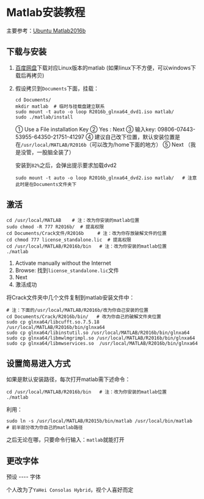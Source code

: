 # Matlab安装教程

主要参考：[Ubuntu Matlab2016b](http://www.linuxdiyf.com/linux/27432.html)

## 下载与安装

1. [百度网盘](https://pan.baidu.com/s/1mi0PRqK)下载对应Linux版本的matlab (如果linux下不方便，可以windows下载后再拷贝)

2. 假设拷贝到`Documents`下面，挂载：

   ```
   cd Documents/
   mkdir matlab  # 临时与挂载盘建立联系
   sudo mount -t auto -o loop R2016b_glnxa64_dvd1.iso matlab/
   sudo ./matlab/install
   ```

   ① Use a File installation Key ② Yes : Next ③ 输入key: 09806-07443-53955-64350-21751-41297 ④ 建议自己改下位置，默认安装位置是在`/usr/local/MATLAB/R2016b`（可以改为/home下面的地方） ⑤ Next （我是没管，一股脑全装了）

   安装到`82%`之后，会弹出提示要求加载dvd2

   ```shell
   sudo mount -t auto -o loop R2016b_glnxa64_dvd2.iso matlab/   # 注意此时是在Documents文件夹下
   ```

## 激活

```shell
cd /usr/local/MATLAB    # 注：改为你安装的matlab位置
sudo chmod -R 777 R2016b/  # 提高权限
cd Documents/Crack文件/R2016b     # 注：改为你存放破解文件的位置
cd chmod 777 license_standalone.lic  # 提高权限
cd /usr/local/MATLAB/R2016b/bin   # 注：改为你安装的matlab位置
./matlab
```

1. Activate manually without the Internet
2. Browse: 找到`license_standalone.lic`文件
3. Next
4. 激活成功

将Crack文件夹中几个文件复制到matlab安装文件中：

```shell
# 注：下面的/usr/local/MATLAB/R2016b/改为你自己安装的位置
cd Documents/Crack/R2016b/bin/   # 改为你自己的破解文件夹位置
sudo cp glnxa64/libcufft.so.7.5.18 /usr/local/MATLAB/R2016b/bin/glnxa64
sudo cp glnxa64/libinstutil.so /usr/local/MATLAB/R2016b/bin/glnxa64
sudo cp glnxa64/libmwlmgrimpl.so /usr/local/MATLAB/R2016b/bin/glnxa64
sudo cp glnxa64/libmwservices.so  /usr/local/MATLAB/R2016b/bin/glnxa64
```

## 设置简易进入方式

如果是默认安装路径，每次打开matlab需下述命令：

```shell
cd /usr/local/MATLAB/R2016b/bin   # 注：改为你安装的matlab位置
./matlab
```

利用：

```shell
sudo ln -s /usr/local/MATLAB/R2015b/bin/matlab /usr/local/bin/matlab  # 前半部分改为你自己的matlab路径
```

之后无论在哪，只要命令行输入：`matlab`就能打开

## 更改字体

预设 ---- 字体

个人改为了`YaHei Consolas Hybrid`，视个人喜好而定